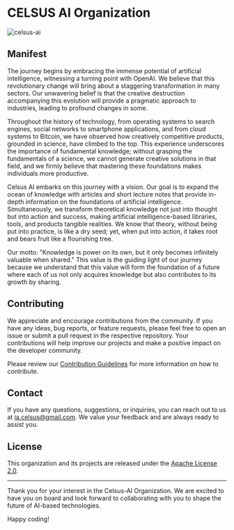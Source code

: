 # CELSUS AI Organization

![celsus-ai](https://img.shields.io/badge/celsus--ai-black?style=for-the-badge&labelColor=red&logoColor=white&label=AI%20Based%20|%20Math%20|%20Algorithms%20|%20Libraries|Tools|Products)

## Manifest

The journey begins by embracing the immense potential of artificial intelligence, witnessing a turning point with OpenAI. We believe that this revolutionary change will bring about a staggering transformation in many sectors. Our unwavering belief is that the creative destruction accompanying this evolution will provide a pragmatic approach to industries, leading to profound changes in some.

Throughout the history of technology, from operating systems to search engines, social networks to smartphone applications, and from cloud systems to Bitcoin, we have observed how creatively competitive products, grounded in science, have climbed to the top. This experience underscores the importance of fundamental knowledge; without grasping the fundamentals of a science, we cannot generate creative solutions in that field, and we firmly believe that mastering these foundations makes individuals more productive.

Celsus AI embarks on this journey with a vision. Our goal is to expand the ocean of knowledge with articles and short lecture notes that provide in-depth information on the foundations of artificial intelligence. Simultaneously, we transform theoretical knowledge not just into thought but into action and success, making artificial intelligence-based libraries, tools, and products tangible realities. We know that theory, without being put into practice, is like a dry seed; yet, when put into action, it takes root and bears fruit like a flourishing tree.

Our motto: "Knowledge is power on its own, but it only becomes infinitely valuable when shared." This value is the guiding light of our journey because we understand that this value will form the foundation of a future where each of us not only acquires knowledge but also contributes to its growth by sharing.
## Contributing

We appreciate and encourage contributions from the community. If you have any ideas, bug reports, or feature requests, please feel free to open an issue or submit a pull request in the respective repository. Your contributions will help improve our projects and make a positive impact on the developer community.

Please review our [Contribution Guidelines](CONTRIBUTING.md) for more information on how to contribute.

## Contact

If you have any questions, suggestions, or inquiries, you can reach out to us at ia.celsus@gmail.com. We value your feedback and are always ready to assist you.

## License

This organization and its projects are released under the [Apache License 2.0](LICENSE.md).

---

Thank you for your interest in the Celsus-AI Organization. We are excited to have you on board and look forward to collaborating with you to shape the future of AI-based technologies.

Happy coding!

